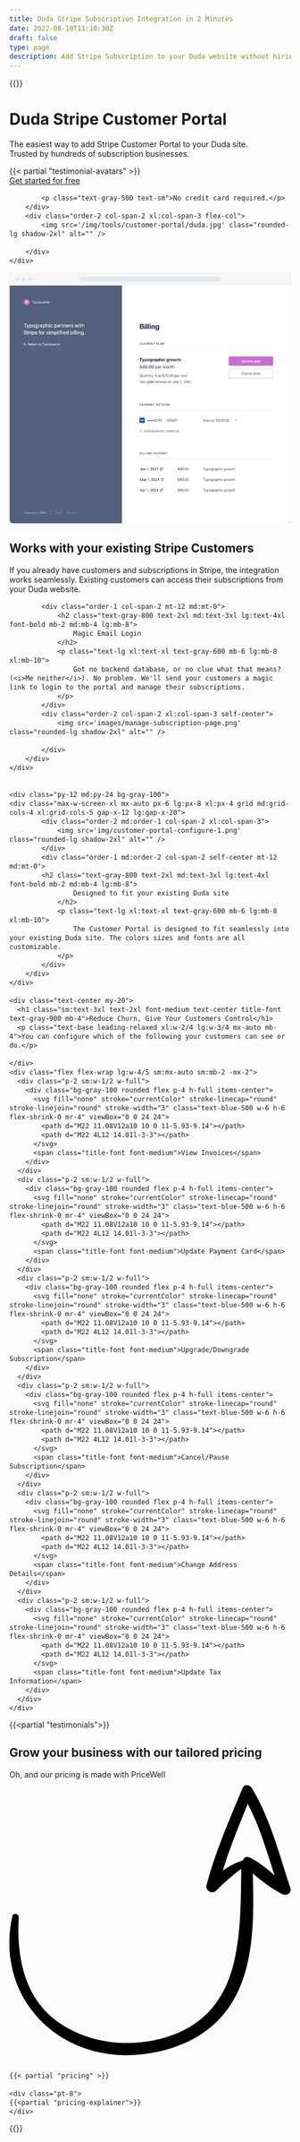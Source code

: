 ```yaml
---
title: Duda Stripe Subscription Integration in 2 Minutes
date: 2022-08-10T11:10:30Z
draft: false
type: page
description: Add Stripe Subscription to your Duda website without hiring a developer. No Code Stripe Subscription integration.
---
```

{{<rawhtml>}}
    <div class="py-12 md:py-24">
    <div class="max-w-screen-xl mx-auto px-6 lg:px-8 xl:px-4 grid md:grid-cols-4 xl:grid-cols-5 gap-x-12 lg:gap-x-20">
        <div class="order-1 col-span-2 self-center my-12 md:my-0">
            <h1 class="text-gray-800 text-3xl md:text-4xl lg:text-5xl font-bold mb-2 md:mb-4 lg:mb-8">
                Duda Stripe Customer Portal
            </h1>
            <p class="text-lg xl:text-xl font-normal text-gray-600 mb-2">
                    The easiest way to add Stripe Customer Portal to your Duda site. <br/>
                    Trusted by hundreds of subscription businesses.
                </p>
                {{< partial "testimonial-avatars" >}}
            <div class="flex space-x-4 mb-6">
                <a href="https://app.pricewell.io/register"
                    class="focus:outline-none inline-block bg-gradient-to-br from-wedgewood-600 to-wedgewood-700 hover:from-wedgewood-700 hover:to-wedgewood-800 font-semibold rounded-lg py-2 px-8 text-white"
                    data-analytics="Signup"
                >
                    Get started for free
                </a>
            </div>

            <p class="text-gray-500 text-sm">No credit card required.</p>
        </div>
        <div class="order-2 col-span-2 xl:col-span-3 flex-col">
            <img src='/img/tools/customer-portal/duda.jpg' class="rounded-lg shadow-2xl" alt="" />

        </div>
    </div>

</div>
  <div class="py-12 md:py-24 bg-gray-100">
    <div class="max-w-screen-xl mx-auto px-6 lg:px-8 xl:px-4 grid md:grid-cols-4 xl:grid-cols-5 gap-x-12 lg:gap-x-20">
     <div class="order-2 md:order-1 col-span-2 xl:col-span-3">
                <img src='img/stripe-customer-portal.png' class="rounded-lg shadow-2xl" alt="" />
            </div>
            <div class="order-1 md:order-2 col-span-2 self-center mt-12 md:mt-0">
            <h2 class="text-gray-800 text-2xl md:text-3xl lg:text-4xl font-bold mb-2 md:mb-4 lg:mb-8">
                    Works with your existing Stripe Customers
                </h2>
                <p class="text-lg xl:text-xl text-gray-600 mb-6 lg:mb-8 xl:mb-10">
                    If you already have customers and subscriptions in Stripe, the integration works seamlessly. Existing customers can access their subscriptions from your Duda website.
                </p>
            </div>
        </div>
    </div>


<div class="py-12 md:py-24 pb-12 lg:pb-16 bg-gray-100">
    <div class="max-w-screen-xl mx-auto px-6 lg:px-8 xl:px-4 grid md:grid-cols-4 xl:grid-cols-5 gap-x-12 lg:gap-x-20">
            
            <div class="order-1 col-span-2 mt-12 md:mt-0">
                <h2 class="text-gray-800 text-2xl md:text-3xl lg:text-4xl font-bold mb-2 md:mb-4 lg:mb-8">
                    Magic Email Login
                </h2>
                <p class="text-lg xl:text-xl text-gray-600 mb-6 lg:mb-8 xl:mb-10">
                    Got no backend database, or no clue what that means? (<i>Me neither</i>). No problem. We'll send your customers a magic link to login to the portal and manage their subscriptions.
                </p>
            </div>
            <div class="order-2 col-span-2 xl:col-span-3 self-center">
                <img src='images/manage-subscription-page.png' class="rounded-lg shadow-2xl" alt="" />
                
            </div>
        </div>
    </div>


    <div class="py-12 md:py-24 bg-gray-100">
    <div class="max-w-screen-xl mx-auto px-6 lg:px-8 xl:px-4 grid md:grid-cols-4 xl:grid-cols-5 gap-x-12 lg:gap-x-20">
            <div class="order-2 md:order-1 col-span-2 xl:col-span-3">
                <img src='img/customer-portal-configure-1.png' class="rounded-lg shadow-2xl" alt="" />
            </div>
            <div class="order-1 md:order-2 col-span-2 self-center mt-12 md:mt-0">
            <h2 class="text-gray-800 text-2xl md:text-3xl lg:text-4xl font-bold mb-2 md:mb-4 lg:mb-8">
                    Designed to fit your existing Duda site
                </h2>
                <p class="text-lg xl:text-xl text-gray-600 mb-6 lg:mb-8 xl:mb-10">
                    The Customer Portal is designed to fit seamlessly into your existing Duda site. The colors sizes and fonts are all customizable.
                </p>                
            </div>
        </div>
    </div>

    <div class="text-center my-20">
      <h1 class="sm:text-3xl text-2xl font-medium text-center title-font text-gray-900 mb-4">Reduce Churn, Give Your Customers Control</h1>
      <p class="text-base leading-relaxed xl:w-2/4 lg:w-3/4 mx-auto mb-4">You can configure which of the following your customers can see or do.</p>

    </div>
    <div class="flex flex-wrap lg:w-4/5 sm:mx-auto sm:mb-2 -mx-2">
      <div class="p-2 sm:w-1/2 w-full">
        <div class="bg-gray-100 rounded flex p-4 h-full items-center">
          <svg fill="none" stroke="currentColor" stroke-linecap="round" stroke-linejoin="round" stroke-width="3" class="text-blue-500 w-6 h-6 flex-shrink-0 mr-4" viewBox="0 0 24 24">
            <path d="M22 11.08V12a10 10 0 11-5.93-9.14"></path>
            <path d="M22 4L12 14.01l-3-3"></path>
          </svg>
          <span class="title-font font-medium">View Invoices</span>
        </div>
      </div>
      <div class="p-2 sm:w-1/2 w-full">
        <div class="bg-gray-100 rounded flex p-4 h-full items-center">
          <svg fill="none" stroke="currentColor" stroke-linecap="round" stroke-linejoin="round" stroke-width="3" class="text-blue-500 w-6 h-6 flex-shrink-0 mr-4" viewBox="0 0 24 24">
            <path d="M22 11.08V12a10 10 0 11-5.93-9.14"></path>
            <path d="M22 4L12 14.01l-3-3"></path>
          </svg>
          <span class="title-font font-medium">Update Payment Card</span>
        </div>
      </div>
      <div class="p-2 sm:w-1/2 w-full">
        <div class="bg-gray-100 rounded flex p-4 h-full items-center">
          <svg fill="none" stroke="currentColor" stroke-linecap="round" stroke-linejoin="round" stroke-width="3" class="text-blue-500 w-6 h-6 flex-shrink-0 mr-4" viewBox="0 0 24 24">
            <path d="M22 11.08V12a10 10 0 11-5.93-9.14"></path>
            <path d="M22 4L12 14.01l-3-3"></path>
          </svg>
          <span class="title-font font-medium">Upgrade/Downgrade Subscription</span>
        </div>
      </div>
      <div class="p-2 sm:w-1/2 w-full">
        <div class="bg-gray-100 rounded flex p-4 h-full items-center">
          <svg fill="none" stroke="currentColor" stroke-linecap="round" stroke-linejoin="round" stroke-width="3" class="text-blue-500 w-6 h-6 flex-shrink-0 mr-4" viewBox="0 0 24 24">
            <path d="M22 11.08V12a10 10 0 11-5.93-9.14"></path>
            <path d="M22 4L12 14.01l-3-3"></path>
          </svg>
          <span class="title-font font-medium">Cancel/Pause Subscription</span>
        </div>
      </div>
      <div class="p-2 sm:w-1/2 w-full">
        <div class="bg-gray-100 rounded flex p-4 h-full items-center">
          <svg fill="none" stroke="currentColor" stroke-linecap="round" stroke-linejoin="round" stroke-width="3" class="text-blue-500 w-6 h-6 flex-shrink-0 mr-4" viewBox="0 0 24 24">
            <path d="M22 11.08V12a10 10 0 11-5.93-9.14"></path>
            <path d="M22 4L12 14.01l-3-3"></path>
          </svg>
          <span class="title-font font-medium">Change Address Details</span>
        </div>
      </div>
      <div class="p-2 sm:w-1/2 w-full">
        <div class="bg-gray-100 rounded flex p-4 h-full items-center">
          <svg fill="none" stroke="currentColor" stroke-linecap="round" stroke-linejoin="round" stroke-width="3" class="text-blue-500 w-6 h-6 flex-shrink-0 mr-4" viewBox="0 0 24 24">
            <path d="M22 11.08V12a10 10 0 11-5.93-9.14"></path>
            <path d="M22 4L12 14.01l-3-3"></path>
          </svg>
          <span class="title-font font-medium">Update Tax Information</span>
        </div>
      </div>
    </div>
  </div>

{{<partial "testimonials">}}


<div class="bg-gray-100">
<div class="max-w-screen-xl mx-auto px-6 lg:px-8 xl:px-4 py-12 lg:py-16 xl:py-24">
    <div class="text-center mb-6 md:mb-8">
        <h2 id="pricing" class="text-black text-3xl md:text-4xl lg:text-5xl font-bold mb-2 md:mb-4">Grow your business with our tailored pricing</h2>
        <p class="text-lg xl:text-xl text-gray-800 relative w-1/2 m-auto">Oh, and our pricing is made with PriceWell <svg xmlns="http://www.w3.org/2000/svg" viewBox="0 0 372.136 372.136" class="w-12 ml-10 transform rotate-120 fill-current text-black"><path d="M371.682 143.271c-14.688-44.676-26.316-90.576-50.797-131.58-2.447-4.284-10.403-5.508-12.239 0-17.748 42.228-36.108 83.844-47.736 127.908-1.836 7.344 7.344 12.852 12.852 7.344 10.404-10.404 21.421-20.196 33.049-28.764-1.225 90.576 1.836 195.84-105.876 223.992-47.736 12.24-100.98 5.509-140.76-25.092C18.557 284.644 9.377 231.4 12.437 181.828c0-4.896-7.344-6.12-8.568-1.224-23.868 110.772 66.096 197.064 176.256 181.764 54.468-7.344 100.368-33.048 123.624-85.068 20.809-46.512 19.584-102.204 18.36-153 11.628 10.404 24.479 19.584 37.943 26.928 6.121 3.672 14.077-1.224 11.63-7.957zm-55.08-40.391c-3.672-1.224-6.12.612-7.345 3.672l-.611.612c-9.792 3.06-18.36 7.956-26.316 13.464 9.18-29.988 21.42-59.364 33.048-88.128 15.912 29.988 25.092 62.424 35.496 94.248-11.017-9.18-21.421-18.36-34.272-23.868z"/></svg></p>
    </div>

    {{< partial "pricing" >}}

    <div class="pt-8">
    {{<partial "pricing-explainer">}}
    </div>

</div>
</div>
{{</rawhtml>}}